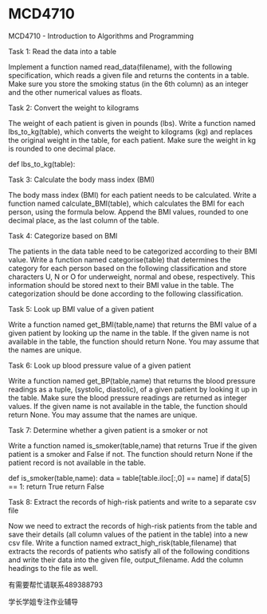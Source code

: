# MCD4710
MCD4710 - Introduction to Algorithms and Programming

Task 1: Read the data into a table

Implement a function named read_data(filename), with the following specification, which reads a given file and returns the contents in a table. Make sure you store the smoking status (in the 6th column) as an integer and the other numerical values as floats.

Task 2: Convert the weight to kilograms

The weight of each patient is given in pounds (lbs). Write a function named lbs_to_kg(table), which converts the weight to kilograms (kg) and replaces the original weight in the table, for each patient. Make sure the weight in kg is rounded to one decimal place.

def lbs_to_kg(table):
  
Task 3: Calculate the body mass index (BMI)

The body mass index (BMI) for each patient needs to be calculated. Write a function named calculate_BMI(table), which calculates the BMI for each person, using the formula below. Append the BMI values, rounded to one decimal place, as the last column of the table.

Task 4: Categorize based on BMI

The patients in the data table need to be categorized according to their BMI value. Write a function named categorise(table) that determines the category for each person based on the following classification and store characters U, N or O for underweight, normal and obese, respectively. This information should be stored next to their BMI value in the table. The categorization should be done according to the following classification.

Task 5: Look up BMI value of a given patient

Write a function named get_BMI(table,name) that returns the BMI value of a given patient by looking up the name in the table. If the given name is not available in the table, the function should return None. You may assume that the names are unique.

Task 6: Look up blood pressure value of a given patient

Write a function named get_BP(table,name) that returns the blood pressure readings as a tuple, (systolic, diastolic), of a given patient by looking it up in the table. Make sure the blood pressure readings are returned as integer values. If the given name is not available in the table, the function should return None. You may assume that the names are unique.

Task 7: Determine whether a given patient is a smoker or not

Write a function named is_smoker(table,name) that returns True if the given patient is a smoker and False if not. The function should return None if the patient record is not available in the table.

def is_smoker(table,name):
  data = table[table.iloc[:,0] == name]
  if data[5] == 1:
    return True
  return False

Task 8: Extract the records of high-risk patients and write to a separate csv file

Now we need to extract the records of high-risk patients from the table and save their details (all column values of the patient in the table) into a new csv file. Write a function named extract_high_risk(table,filename) that extracts the records of patients who satisfy all of the following conditions and write their data into the given file, output_filename. Add the column headings to the file as well.

有需要帮忙请联系489388793

学长学姐专注作业辅导
